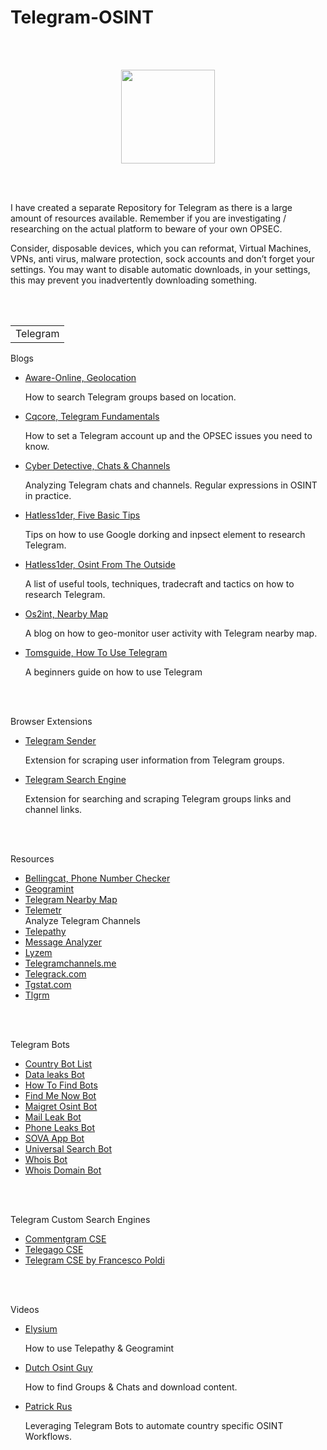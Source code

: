 # Telegram-OSINT
<br></br>
<p align="center">
  <img width="150" height="150" src="https://www.cqcore.uk/wp-content/uploads/2021/04/cropped-cropped-Capture-2.png">
</p>
<br></br>
<p>I have created a separate Repository for Telegram as there is a large amount of resources available. Remember if you are investigating / researching on the actual platform to beware of your own OPSEC. 
</p>
<p>Consider, disposable devices, which you can reformat, Virtual Machines, VPNs, anti virus, malware protection, sock accounts and don’t forget your settings. You may want to disable automatic downloads, in your settings, this may prevent you inadvertently downloading something.
</p>
<br></br>
<table>
 <tr>
  <td>Telegram</td>
 </tr>
</table>
<p>Blogs</p>
 <ul>
  <li><a href="https://www.aware-online.com/en/category/telegram-en/">Aware-Online, Geolocation</a></li>
   <p>How to search Telegram groups based on location.</p>
  <li><a href="https://cqcore.uk/telegram-fundamentals/">Cqcore, Telegram Fundamentals</a></li>
   <p>How to set a Telegram account up and the OPSEC issues you need to know.</p>
  <li><a href="https://medium.com/@cyb_detective/analyzing-telegram-chats-and-channels-regular-expressions-in-osint-in-practice-48810d5b77e6">Cyber Detective, Chats & Channels</a></li>
   <p>Analyzing Telegram chats and channels. Regular expressions in OSINT in practice.</p>
  <li><a href="https://hatless1der.com/telegram-osint-basics-5-tips-anyone-can-do-right-now/">Hatless1der, Five Basic Tips</a></li>
   <p>Tips on how to use Google dorking and inpsect element to research Telegram.</p>
  <li><a href="https://hatless1der.com/telegram-osint-from-the-outside/">Hatless1der, Osint From The Outside</a></li>
   <p>A list of useful tools, techniques, tradecraft and tactics on how to research Telegram.</p>
  <li><a href="https://os2int.com/toolbox/geo-monitoring-telegram-user-activity-with-telegram-nearby-map/">Os2int, Nearby Map</a></li>
   <p>A blog on how to geo-monitor user activity with Telegram nearby map.</p>
  <li><a href="https://tomsguide.com/us/how-to-use-telegram,news-29636.html">Tomsguide, How To Use Telegram</a></li> 
   <p>A beginners guide on how to use Telegram</p>
 </ul>
<br></br> 
<p>Browser Extensions</p>
<ul>
  <li><a href="https://chrome.google.com/webstore/detail/telegram-sender-telegram/kchbblidjcniipdkjlbjjakgdlbfnhgh">Telegram Sender</a></li>
   <p>Extension for scraping user information from Telegram groups.</p>
  <li><a href="https://chrome.google.com/webstore/detail/telegram-search-engine-tg/ilpgiemienkecbgdhdbgdjkafodgfojl">Telegram Search Engine</a></li>
   <p>Extension for searching and scraping Telegram groups links and channel links.</p>
</ul> 
<br></br> 
<p>Resources</p>
<ul>
 <li><a href="https://github.com/bellingcat/telegram-phone-number-checker">Bellingcat, Phone Number Checker</a></li>
 <li><a href="https://github.com/Alb-310/Geogramint">Geogramint</a></li>
 <li><a href="https://github.com/tejado/telegram-nearby-map">Telegram Nearby Map</a></li>
 <li><a href="https://telemetr.io/en/channels">Telemetr</a></li>Analyze Telegram Channels
 <li><a href="https://github.com/jordanwildon/Telepathy">Telepathy</a></li>
 <li><a href="https://github.com/zqtay/Telegram-Message-Analyzer">Message Analyzer</a></li>
 <li><a href="https://lyzem.com/">Lyzem</a></li>
 <li><a href="https://telegramchannels.me/">Telegramchannels.me</a></li>
 <li><a href="https://telegcrack.com/">Telegrack.com</a></li>
 <li><a href="https://tgstat.com/">Tgstat.com</a></li>
 <li><a href="https://tlgrm.eu/channels">Tlgrm</a></li>
</ul>
<br></br> 
<p>Telegram Bots</p>
<ul>
  <li><a href="https://airtable.com/shrGXOv6HGjLojFfE/tbleF3EFRKW4Uf3Ak">Country Bot List</a></li>
  <li><a href="https://t.me/dataLeaks_bot">Data leaks Bot</a></li>
  <li><a href="https://t.me/howtofindbots">How To Find Bots</a></li>
  <li><a href="https://t.me/findmenow_bot">Find Me Now Bot</a></li>
  <li><a href="https://t.me/maigret_osint_bot">Maigret Osint Bot</a></li>
  <li><a href="https://t.me/MailLeakBot">Mail Leak Bot</a></li>
  <li><a href="https://t.me/PhoneLeaks_Bot">Phone Leaks Bot</a></li>
  <li><a href="https://t.me/sovaappbot">SOVA App Bot</a></li>
  <li><a href="https://t.me/universalsearchbot">Universal Search Bot</a></li>
  <li><a href="https://t.me/whois_bot">Whois Bot</a></li>
  <li><a href="https://t.me/WhoisDom_bot">Whois Domain Bot</a></li>
</ul>
<br></br> 
<p>Telegram Custom Search Engines</p>
<ul>
  <li><a href="https://cse.google.com/cse?cx=006368593537057042503:ig4r3rz35qi#gsc.tab=0">Commentgram CSE</li>
  <li><a href="https://cse.google.com/cse?q=+&cx=006368593537057042503:efxu7xprihg#gsc.tab=0&gsc.q=%20&gsc.page=1">Telegago CSE</a></li>
  <li><a href="https://cse.google.com/cse?cx=004805129374225513871%3Ap8lhfo0g3hg">Telegram CSE by Francesco Poldi</a></li>
</ul>
<br></br>
<p>Videos</p>
<ul>
  <li><a href="https://youtube.com/c/elysium2020">Elysium</a></li>
   <p>How to use Telepathy & Geogramint</p>
  <li><a href="https://youtube.com/watch?v=e_aXQYq2l6U&list=PLwZhZIRPgM1mhZKlhAx7xgbbr4EuAPczi&index=6">Dutch Osint Guy</a></li>
   <p>How to find Groups & Chats and download content.</p>
  <li><a href="https://www.youtube.com/watch?v=ruOZpW_QcVE">Patrick Rus</a></li>
   <p>Leveraging Telegram Bots to automate country specific OSINT Workflows.</p>
</ul>
<br><br/>
